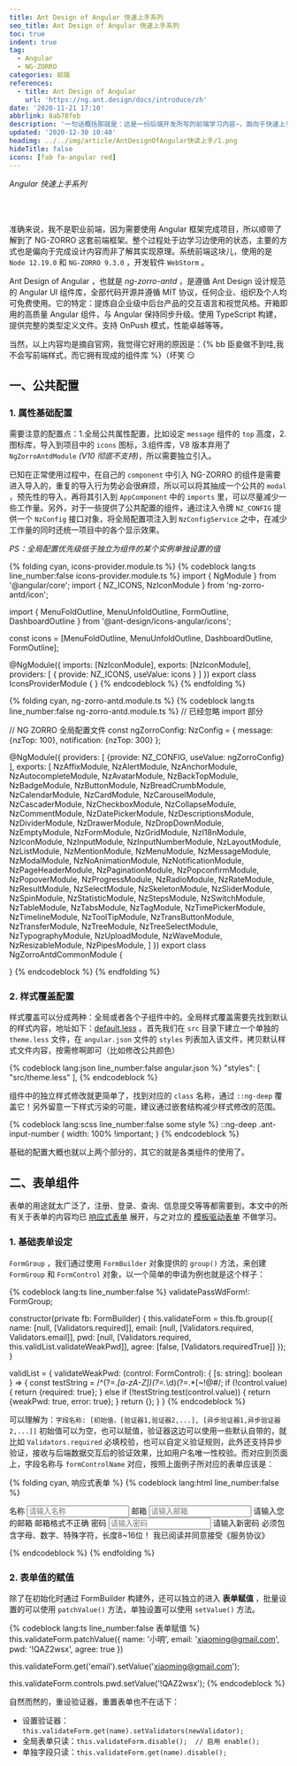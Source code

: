 ```yaml
---
title: Ant Design of Angular 快速上手系列
seo_title: Ant Design of Angular 快速上手系列
toc: true
indent: true
tag:
  - Angular
  - NG-ZORRO
categories: 前端
references:
  - title: Ant Design of Angular
    url: 'https://ng.ant.design/docs/introduce/zh'
date: '2020-11-21 17:10'
abbrlink: 8ab78feb
description: '一句话概括那就是：这是一份后端开发所写的前端学习内容~，面向于快速上手这种哒。'
updated: '2020-12-30 10:40'
headimg: ../../img/article/AntDesignOfAngular快读上手/1.png
hideTitle: false
icons: [fab fa-angular red]
---
```



<p class="p center logo large"><em>Angular 快速上手系列</em></p><br><br>

准确来说，我不是职业前端，因为需要使用 Angular 框架完成项目，所以顺带了解到了 NG-ZORRO 这套前端框架。整个过程处于边学习边使用的状态，主要的方式也是偏向于完成设计内容而非了解其实现原理。系统前端这块儿，使用的是 `Node 12.19.0` 和 `NG-ZORRO 9.3.0` ，开发软件 `WebStorm` 。

Ant Design of Angular ，也就是 *ng-zorro-antd* ，是遵循 Ant Design 设计规范的 Angular UI 组件库，全部代码开源并遵循 MIT 协议，任何企业、组织及个人均可免费使用。它的特定：提炼自企业级中后台产品的交互语言和视觉风格。开箱即用的高质量 Angular 组件，与 Angular 保持同步升级。使用 TypeScript 构建，提供完整的类型定义文件。支持 OnPush 模式，性能卓越等等。

当然，以上内容均是摘自官网，我觉得它好用的原因是：{% bb 臣妾做不到哇,我不会写前端样式，而它拥有现成的组件库 %}（坏笑 😏

## 一、公共配置

### 1. 属性基础配置

需要注意的配置点：1.全局公共属性配置，比如设定 `message` 组件的 `top` 高度，2.图标库，导入到项目中的 `icons` 图标，3.组件库，V8 版本弃用了 `NgZorroAntdModule` *(V10 彻底不支持)*，所以需要独立引入。

已知在正常使用过程中，在自己的 `component` 中引入 NG-ZORRO 的组件是需要进入导入的，重复的导入行为势必会很麻烦，所以可以将其抽成一个公共的 `modal` ，预先性的导入，再将其引入到 `AppComponent` 中的 `imports` 里，可以尽量减少一些工作量。另外，对于一些提供了公共配置的组件，通过注入令牌 `NZ_CONFIG` 提供一个 `NzConfig` 接口对象，将全局配置项注入到 `NzConfigService` 之中，在减少工作量的同时还统一项目中的各个显示效果。

*PS：全局配置优先级低于独立为组件的某个实例单独设置的值*

{% folding cyan, icons-provider.module.ts %}
{% codeblock lang:ts line_number:false icons-provider.module.ts %}
import { NgModule } from '@angular/core';
import { NZ_ICONS, NzIconModule } from 'ng-zorro-antd/icon';

import {
  MenuFoldOutline,
  MenuUnfoldOutline,
  FormOutline,
  DashboardOutline
} from '@ant-design/icons-angular/icons';

const icons = [MenuFoldOutline, MenuUnfoldOutline, DashboardOutline, FormOutline];

@NgModule({
  imports: [NzIconModule],
  exports: [NzIconModule],
  providers: [
    { provide: NZ_ICONS, useValue: icons }
  ]
})
export class IconsProviderModule {
}
{% endcodeblock %}
{% endfolding %}

{% folding cyan, ng-zorro-antd.module.ts %}
{% codeblock lang:ts line_number:false ng-zorro-antd.module.ts %}
// 已经忽略 import 部分

// NG ZORRO 全局配置文件
const ngZorroConfig: NzConfig = {
  message: {nzTop: 100},
  notification: {nzTop: 300}
};

@NgModule({
  providers: [
    {provide: NZ_CONFIG, useValue: ngZorroConfig}
  ],
  exports: [
    NzAffixModule,
    NzAlertModule,
    NzAnchorModule,
    NzAutocompleteModule,
    NzAvatarModule,
    NzBackTopModule,
    NzBadgeModule,
    NzButtonModule,
    NzBreadCrumbModule,
    NzCalendarModule,
    NzCardModule,
    NzCarouselModule,
    NzCascaderModule,
    NzCheckboxModule,
    NzCollapseModule,
    NzCommentModule,
    NzDatePickerModule,
    NzDescriptionsModule,
    NzDividerModule,
    NzDrawerModule,
    NzDropDownModule,
    NzEmptyModule,
    NzFormModule,
    NzGridModule,
    NzI18nModule,
    NzIconModule,
    NzInputModule,
    NzInputNumberModule,
    NzLayoutModule,
    NzListModule,
    NzMentionModule,
    NzMenuModule,
    NzMessageModule,
    NzModalModule,
    NzNoAnimationModule,
    NzNotificationModule,
    NzPageHeaderModule,
    NzPaginationModule,
    NzPopconfirmModule,
    NzPopoverModule,
    NzProgressModule,
    NzRadioModule,
    NzRateModule,
    NzResultModule,
    NzSelectModule,
    NzSkeletonModule,
    NzSliderModule,
    NzSpinModule,
    NzStatisticModule,
    NzStepsModule,
    NzSwitchModule,
    NzTableModule,
    NzTabsModule,
    NzTagModule,
    NzTimePickerModule,
    NzTimelineModule,
    NzToolTipModule,
    NzTransButtonModule,
    NzTransferModule,
    NzTreeModule,
    NzTreeSelectModule,
    NzTypographyModule,
    NzUploadModule,
    NzWaveModule,
    NzResizableModule,
    NzPipesModule,
  ]
})
export class NgZorroAntdCommonModule {

}
{% endcodeblock %}
{% endfolding %}

### 2. 样式覆盖配置

样式覆盖可以分成两种：全局或者各个子组件中的。全局样式覆盖需要先找到默认的样式内容，地址如下：[default.less](https://github.com/NG-ZORRO/ng-zorro-antd/blob/master/components/style/themes/default.less) 。首先我们在 `src` 目录下建立一个单独的 `theme.less` 文件，在 `angular.json` 文件的 `styles` 列表加入该文件，拷贝默认样式文件内容，按需修啊即可（比如修改公共颜色）

{% codeblock lang:json line_number:false angular.json %}
"styles": [
    "src/theme.less"
],
{% endcodeblock %}

组件中的独立样式修改就更简单了，找到对应的 `class` 名称，通过 `::ng-deep` 覆盖它！另外留意一下样式污染的可能，建议通过嵌套结构减少样式修改的范围。

{% codeblock lang:scss line_number:false some style %}
::ng-deep .ant-input-number {
    width: 100% !important;
}
{% endcodeblock %}

基础的配置大概也就以上两个部分的，其它的就是各类组件的使用了。

## 二、表单组件

表单的用途就太广泛了，注册、登录、查询、信息提交等等都需要到，本文中的所有关于表单的内容均已 [响应式表单](https://angular.io/guide/reactive-forms#reactive-forms) 展开，与之对立的 [模板驱动表单](https://angular.io/guide/forms#template-driven-forms) 不做学习。

### 1. 基础表单设定

`FormGroup` ，我们通过使用 `FormBuilder` 对象提供的 `group()` 方法，来创建 `FormGroup` 和 `FormControl` 对象，以一个简单的申请为例也就是这个样子：

{% codeblock lang:ts line_number:false %}
validatePassWdForm!: FormGroup;

constructor(private fb: FormBuilder) {
    this.validateForm = this.fb.group({
        name: [null, [Validators.required]],
        email: [null, [Validators.required, Validators.email]],
        pwd: [null, [Validators.required, this.validList.validateWeakPwd]],
        agree: [false, [Validators.requiredTrue]]
    });
}

validList = {
    validateWeakPwd: (control: FormControl): { [s: string]: boolean } => {
        const testString = /^(?=.*[a-zA-Z])(?=.*\d)(?=.*[~!@#$%^&*()_+`\-={}:";'<>?,.\/]).{8,16}$/;
        if (!control.value) {
            return {required: true};
        } else if (!testString.test(control.value)) {
            return {weakPwd: true, error: true};
        }
        return {};
    }
}
{% endcodeblock %}

可以理解为：`字段名称: [初始值，[验证器1,验证器2,...], [异步验证器1,异步验证器2,...]]`
初始值可以为空，也可以赋值，验证器这边可以使用一些默认自带的，就比如 `Validators.required` 必填校验，也可以自定义验证规则，此外还支持异步验证，接收与后端数据交互后的验证效果，比如用户名唯一性校验。而对应到页面上，字段名称与 `formControlName` 对应，按照上面例子所对应的表单应该是：

{% folding cyan, 响应式表单 %}
{% codeblock lang:html line_number:false %}

<form nz-form [formGroup]="validateForm">
    <nz-form-item>
        <nz-form-label nzFor="name">名称</nz-form-label>
        <nz-form-control nzErrorTip="请输入名称" nzHasFeedback>
        <input placeholder="请输入名称" nz-input formControlName="name" id="name"/>
        </nz-form-control>
    </nz-form-item>
    <nz-form-item>
        <nz-form-label nzFor="email">邮箱</nz-form-label>
        <nz-form-control [nzErrorTip]="template" nzHasFeedback>
        <input placeholder="请输入邮箱" nz-input formControlName="email" id="email"/>
        <ng-template #template let-control>
            <ng-container *ngIf="control.hasError('required')">请输入您的邮箱</ng-container>
            <ng-container *ngIf="control.hasError('email')">邮箱格式不正确</ng-container>
        </ng-template>
        </nz-form-control>
    </nz-form-item>
    <nz-form-item>
        <nz-form-label nzFor="pwd">密码</nz-form-label>
        <nz-form-control [nzErrorTip]="errorTplPwd" nzHasFeedback>
        <input placeholder="请输入密码" type="password" nz-input formControlName="pwd" id="pwd"/>
        <ng-template #errorTplPwd let-control>
            <ng-container *ngIf="control.hasError('required')">请输入新密码</ng-container>
            <ng-container *ngIf="control.hasError('weakPwd')">
                必须包含字母、数字、特殊字符，长度8~16位！
            </ng-container>
        </ng-template>
        </nz-form-control>
    </nz-form-item>
    <nz-form-item nz-row class="register-area">
        <nz-form-control nzErrorTip="请勾选服务协议">
            <label nz-checkbox formControlName="agree"><span>我已阅读并同意接受《服务协议》</span></label>
        </nz-form-control>
    </nz-form-item>
</form>
{% endcodeblock %}
{% endfolding %}

### 2. 表单值的赋值

除了在初始化时通过 FormBuilder 构建外，还可以独立的进入 **表单赋值** ，批量设置的可以使用 `patchValue()` 方法，单独设置可以使用 `setValue()` 方法。

{% codeblock lang:ts line_number:false 表单赋值 %}
this.validateForm.patchValue({
    name: '小明',
    email: 'xiaoming@gmail.com',
    pwd: '!QAZ2wsx',
    agree: true
})

this.validateForm.get('email').setValue('xiaoming@gmail.com');

this.validateForm.controls.pwd.setValue('!QAZ2wsx');
{% endcodeblock %}

自然而然的，重设验证器，重置表单也不在话下：

- 设置验证器：`this.validateForm.get(name).setValidators(newValidator);`
- 全局表单只读：`this.validateForm.disable();  // 启用 enable();`
- 单独字段只读：`this.validateForm.get(name).disable();`
